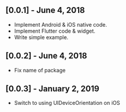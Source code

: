 ## [0.0.1] - June 4, 2018

* Implement Android & iOS native code.
* Implement Flutter code & widget.
* Write simple example.

## [0.0.2] - June 4, 2018

* Fix name of package

## [0.0.3] - January 2, 2019

* Switch to using UIDeviceOrientation on iOS